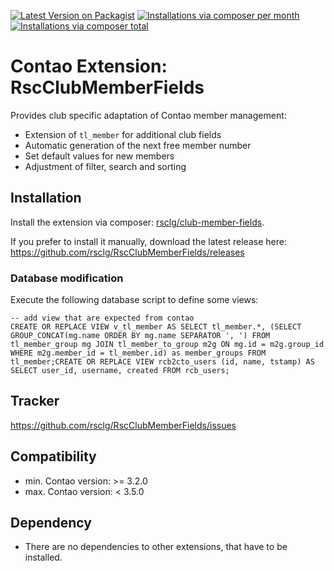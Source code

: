 [![Latest Version on Packagist](http://img.shields.io/packagist/v/rsclg/club-member-fields.svg?style=flat)](https://packagist.org/packages/rsclg/club-member-fields)
[![Installations via composer per month](http://img.shields.io/packagist/dm/rsclg/club-member-fields.svg?style=flat)](https://packagist.org/packages/rsclg/club-member-fields)
[![Installations via composer total](http://img.shields.io/packagist/dt/rsclg/club-member-fields.svg?style=flat)](https://packagist.org/packages/rsclg/club-member-fields)

Contao Extension: RscClubMemberFields
=====================================

Provides club specific adaptation of Contao member management:

- Extension of `tl_member` for additional club fields
- Automatic generation of the next free member number
- Set default values for new members
- Adjustment of filter, search and sorting


Installation
------------

Install the extension via composer: [rsclg/club-member-fields](https://packagist.org/packages/rsclg/club-member-fields).

If you prefer to install it manually, download the latest release here: https://github.com/rsclg/RscClubMemberFields/releases

### Database modification

Execute the following database script to define some views:

```
-- add view that are expected from contao
CREATE OR REPLACE VIEW v_tl_member AS SELECT tl_member.*, (SELECT GROUP_CONCAT(mg.name ORDER BY mg.name SEPARATOR ', ') FROM tl_member_group mg JOIN tl_member_to_group m2g ON mg.id = m2g.group_id WHERE m2g.member_id = tl_member.id) as member_groups FROM tl_member;CREATE OR REPLACE VIEW rcb2cto_users (id, name, tstamp) AS SELECT user_id, username, created FROM rcb_users;
```


Tracker
-------

https://github.com/rsclg/RscClubMemberFields/issues


Compatibility
-------------

- min. Contao version: >= 3.2.0
- max. Contao version: <  3.5.0


Dependency
----------

- There are no dependencies to other extensions, that have to be installed.